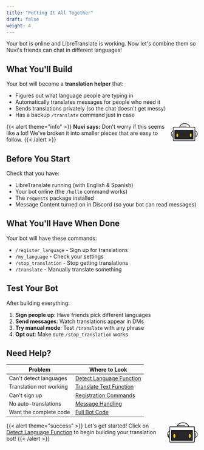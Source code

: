 ```yaml
---
title: "Putting It All Together"
draft: false
weight: 4
---
```


Your bot is online and LibreTranslate is working. Now let's combine them so Nuvi's friends can chat in different languages!

## What You'll Build

Your bot will become a **translation helper** that:
- Figures out what language people are typing in
- Automatically translates messages for people who need it
- Sends translations privately (so the chat doesn't get messy)
- Has a backup `/translate` command just in case

{{< alert theme="info" >}}
<img src="../media/NF_mascot.jpg" alt="Nuvi mascot" width="70" style="float:right;margin:0 0 6px 10px;" />
<strong>Nuvi says:</strong> Don't worry if this seems like a lot! We've broken it into smaller pieces that are easy to follow.
{{< /alert >}}

## Before You Start

Check that you have:
- LibreTranslate running (with English & Spanish)
- Your bot online (the `/hello` command works)
- The `requests` package installed
- Message Content turned on in Discord (so your bot can read messages)


## What You'll Have When Done

Your bot will have these commands:
- `/register_language` - Sign up for translations
- `/my_language` - Check your settings
- `/stop_translation` - Stop getting translations
- `/translate` - Manually translate something

## Test Your Bot

After building everything:

1. **Sign people up**: Have friends pick different languages
2. **Send messages**: Watch translations appear in DMs
3. **Try manual mode**: Test `/translate` with any phrase
4. **Opt out**: Make sure `/stop_translation` works

## Need Help?

| Problem | Where to Look |
|---------|---------------|
| Can't detect languages | [Detect Language Function](detect-language-function/) |
| Translation not working | [Translate Text Function](translate-text-function/) |
| Can't sign up | [Registration Commands](registration-commands/) |
| No auto-translations | [Message Handling](message-handling-and-translate/) |
| Want the complete code | [Full Bot Code](full-code/) |

{{< alert theme="success" >}}
<img src="../media/NF_mascot.jpg" alt="Nuvi mascot" width="80" style="float:right;margin:0 0 8px 12px;" />
Let's get started! Click on [Detect Language Function](detect-language-function/) to begin building your translation bot!
{{< /alert >}}
